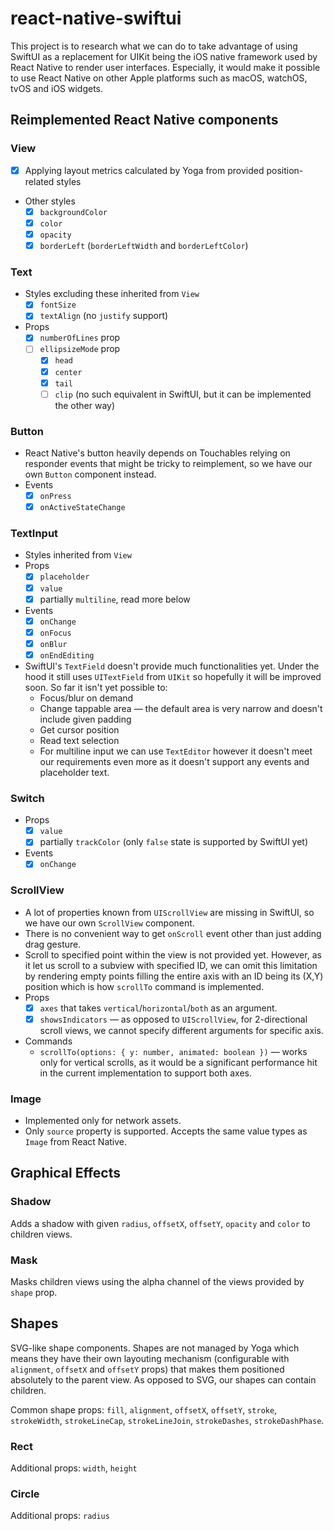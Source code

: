 
# react-native-swiftui

This project is to research what we can do to take advantage of using SwiftUI as a replacement for UIKit being the iOS native framework used by React Native to render user interfaces. Especially, it would make it possible to use React Native on other Apple platforms such as macOS, watchOS, tvOS and iOS widgets.

## Reimplemented React Native components

### View

- [x] Applying layout metrics calculated by Yoga from provided position-related styles
- Other styles
  - [x] `backgroundColor`
  - [x] `color`
  - [x] `opacity`
  - [x] `borderLeft` (`borderLeftWidth` and `borderLeftColor`)

### Text

- Styles excluding these inherited from `View`
  - [x] `fontSize`
  - [x] `textAlign` (no `justify` support)
- Props
  - [x] `numberOfLines` prop
  - [ ] `ellipsizeMode` prop
    - [x] `head`
    - [x] `center`
    - [x] `tail`
    - [ ] `clip` (no such equivalent in SwiftUI, but it can be implemented the other way)

### Button

- React Native's button heavily depends on Touchables relying on responder events that might be tricky to reimplement, so we have our own `Button` component instead.
- Events
  - [x] `onPress`
  - [x] `onActiveStateChange`

### TextInput

- Styles inherited from `View`
- Props
  - [x] `placeholder`
  - [x] `value`
  - [x] partially `multiline`, read more below
- Events
  - [x] `onChange`
  - [x] `onFocus`
  - [x] `onBlur`
  - [x] `onEndEditing`
- SwiftUI's `TextField` doesn't provide much functionalities yet. Under the hood it still uses `UITextField` from `UIKit` so hopefully it will be improved soon. So far it isn't yet possible to:
  - Focus/blur on demand
  - Change tappable area — the default area is very narrow and doesn't include given padding
  - Get cursor position
  - Read text selection
  - For multiline input we can use `TextEditor` however it doesn't meet our requirements even more as it doesn't support any events and placeholder text.

### Switch

- Props
  - [x] `value`
  - [x] partially `trackColor` (only `false` state is supported by SwiftUI yet)
- Events
  - [x] `onChange`

### ScrollView

- A lot of properties known from `UIScrollView` are missing in SwiftUI, so we have our own `ScrollView` component.
- There is no convenient way to get `onScroll` event other than just adding drag gesture.
- Scroll to specified point within the view is not provided yet. However, as it let us scroll to a subview with specified ID, we can omit this limitation by rendering empty points filling the entire axis with an ID being its (X,Y) position which is how `scrollTo` command is implemented.
- Props
  - [x] `axes` that takes `vertical`/`horizontal`/`both` as an argument.
  - [x] `showsIndicators` — as opposed to `UIScrollView`, for 2-directional scroll views, we cannot specify different arguments for specific axis.
- Commands
  - `scrollTo(options: { y: number, animated: boolean })` — works only for vertical scrolls, as it would be a significant performance hit in the current implementation to support both axes.

### Image

- Implemented only for network assets.
- Only `source` property is supported. Accepts the same value types as `Image` from React Native.

## Graphical Effects

### Shadow

Adds a shadow with given `radius`, `offsetX`, `offsetY`, `opacity` and `color` to children views.

### Mask

Masks children views using the alpha channel of the views provided by `shape` prop.

## Shapes

SVG-like shape components. Shapes are not managed by Yoga which means they have their own layouting mechanism (configurable with `alignment`, `offsetX` and `offsetY` props) that makes them positioned absolutely to the parent view.
As opposed to SVG, our shapes can contain children.

Common shape props: `fill`, `alignment`, `offsetX`, `offsetY`, `stroke`, `strokeWidth`, `strokeLineCap`, `strokeLineJoin`, `strokeDashes`, `strokeDashPhase`.

### Rect

Additional props: `width`, `height`

### Circle

Additional props: `radius`
